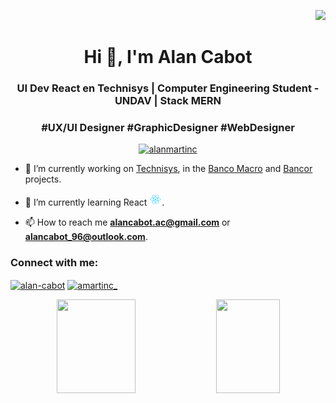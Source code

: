 <p align="right">
  <a href="https://github.com/alanmartinc"><img src="https://img.shields.io/github/followers/alanmartinc?label=follow&style=social" /></a>
</p>

<h1 align="center">Hi 👋, I'm Alan Cabot</h1>
<h3 align="center">UI Dev React en Technisys | Computer Engineering Student - UNDAV | Stack MERN</h3>
<h3 align="center">#UX/UI Designer #GraphicDesigner #WebDesigner</h3>

<p align="center"> <a href="https://github.com/ryo-ma/github-profile-trophy"><img src="https://github-profile-trophy.vercel.app/?username=alanmartinc&theme=nord" alt="alanmartinc" /></a></p>

- 🔭 I’m currently working on [Technisys](https://technisys.com/?lang=es), in the [Banco Macro](https://www.macro.com.ar/home-page) and [Bancor](https://www.bancor.com.ar/718_APP/) projects.
- 🌱 I’m currently learning React <code><img height="20" src="https://raw.githubusercontent.com/github/explore/80688e429a7d4ef2fca1e82350fe8e3517d3494d/topics/react/react.png"></code>.

- 📫 How to reach me **alancabot.ac@gmail.com** or **alancabot_96@outlook.com**.

<h3 align="left">Connect with me:</h3>
<p align="left">
<a href="https://linkedin.com/in/alan-cabot" target="blank"><img align="center" src="https://cdn.jsdelivr.net/npm/simple-icons@3.0.1/icons/linkedin.svg" alt="alan-cabot" height="30" width="40" /></a>
<a href="https://instagram.com/amartinc_" target="blank"><img align="center" src="https://cdn.jsdelivr.net/npm/simple-icons@3.0.1/icons/instagram.svg" alt="amartinc_" height="30" width="40" /></a>
</p>

<p align="center">
  <img width="50%" height="150px" src="https://github-readme-stats.vercel.app/api?username=alanmartinc&theme=nord&show_icons=true" />  
  <img src="https://github-readme-stats.vercel.app/api/top-langs/?username=alanmartinc&theme=nord&layout=compact" align="top" height="150px" width="45%" />
</p>
